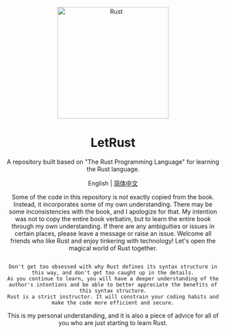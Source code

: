 <p align="center">
  <img alt="Rust" width="260" src="https://i-blog.csdnimg.cn/blog_migrate/303338b4b813e091576565c7c4c152c3.png">
</p>

<h1 align="center">LetRust</h1>

<div align="center">

A repository built based on "The Rust Programming Language" for learning the Rust language. 


English | [简体中文](./README.md)

Some of the code in this repository is not exactly copied from the book. Instead, it incorporates some of my own understanding. There may be some inconsistencies with the book, and I apologize for that. My intention was not to copy the entire book verbatim, but to learn the entire book through my own understanding. 
If there are any ambiguities or issues in certain places, please leave a message or raise an issue. Welcome all friends who like Rust and enjoy tinkering with technology! 
Let's open the magical world of Rust together.



```

Don't get too obsessed with why Rust defines its syntax structure in this way, and don't get too caught up in the details.
As you continue to learn, you will have a deeper understanding of the author's intentions and be able to better appreciate the benefits of this syntax structure.
Rust is a strict instructor. It will constrain your coding habits and make the code more efficient and secure.

```
This is my personal understanding, and it is also a piece of advice for all of you who are just starting to learn Rust.